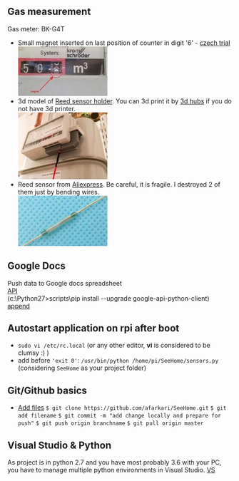 ## Gas measurement
Gas meter: BK-G4T 
* Small magnet inserted on last position of counter in digit '6' - [czech trial](http://mujweb.cz/videoservis/sdsmicro.htm)<br>
![gasmeter](gasmeter-6.jpg)
* 3d model of [Reed sensor holder](https://www.thingiverse.com/thing:1949041). You can 3d print it by [3d hubs](https://www.3dhubs.com) if you do not have 3d printer.<br>
![holder](sensor-holder.jpg)
* Reed sensor from [Aliexpress](https://www.aliexpress.com/item/10pcs-KSK-1A-Reed-Switch-2x14mm-Green-Glass-Usually-Open-For-Sensors-100-Original/32424207994.html?spm=a2g0s.9042311.0.0.uL3Znj). Be careful, it is fragile. I destroyed 2 of them just by bending wires.<br>
![reed-switch](reed-switch.jpg)

## Google Docs
Push data to Google docs spreadsheet<br>
[API](https://developers.google.com/sheets/api/quickstart/python)<br>
(c:\Python27>scripts\pip install --upgrade google-api-python-client)<br>
[append](https://developers.google.com/sheets/api/reference/rest/v4/spreadsheets.values/append)

## Autostart application on rpi after boot
* `sudo vi /etc/rc.local` (or any other editor, **vi** is considered to be clumsy :) )
* add before `'exit 0'`: `/usr/bin/python /home/pi/SeeHome/sensors.py` (considering `SeeHome` as your project folder)

## Git/Github basics
* [Add files](https://help.github.com/articles/adding-a-file-to-a-repository-using-the-command-line/)
`$ git clone https://github.com/afarkari/SeeHome.git`
`$ git add filename`
`$ git commit -m "add change locally and prepare for push"`
`$ git push origin branchname`
`$ git pull origin master`


## Visual Studio & Python
As project is in python 2.7 and you have most probably 3.6 with your PC, you have to manage multiple python environments in Visual Studio.
[VS](https://docs.microsoft.com/en-us/visualstudio/python/python-environments)
